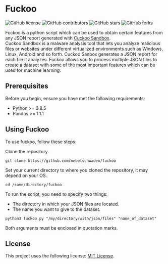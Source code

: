 # Fuckoo

![GitHub license](https://img.shields.io/github/license/nebelschwaden/fuckoo?color=brightgreen)
![GitHub contributors](https://img.shields.io/badge/contributors-1-yellowgreen)
![GitHub stars](https://img.shields.io/github/stars/nebelschwaden/fuckoo)
![GitHub forks](https://img.shields.io/github/forks/nebelschwaden/fuckoo?color=orange)

Fuckoo is a python script which can be used to obtain certain features from any JSON report generated with [Cuckoo Sandbox](https://cuckoosandbox.org/).  
Cuckoo Sandbox is a malware analysis tool that lets you analyze malicious files or websites under different  virtualized environments such as Windows, Linux, Android and so forth.
Cuckoo Sanbox generates a JSON report for each file it analyzes.  Fuckoo allows you to process multiple JSON files to create a dataset with some of the most important features which can be used for machine learning.

## Prerequisites

Before you begin, ensure you have met the following requirements:
* Python >= 3.8.5
* Pandas >= 1.1.1

## Using Fuckoo

To use fuckoo, follow these steps:

Clone the repository.
```
git clone https://github.com/nebelschwaden/fuckoo
```
Set your current directory to where you cloned the repository, it may depend on your OS.
```
cd /some/directory/fuckoo
```
To run the script, you need to specify two things:  
* The directory in which your JSON files are located.
* The name you want to give to the dataset.
```
python3 fuckoo.py "/my/directory/with/json/files" "name_of_dataset"
```
Both arguments must be enclosed in quotation marks.

## License

This project uses the following license: [MIT License](https://opensource.org/licenses/MIT).
